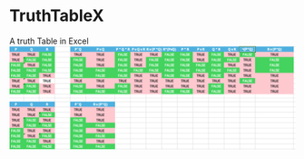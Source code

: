 # TruthTableX
A truth Table in Excel
![alt text](https://github.com/soyroberto/TruthTableX/blob/main/xceltruth.png)
